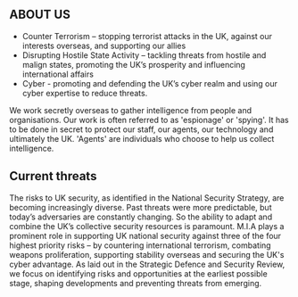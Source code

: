 ## ABOUT US

- Counter Terrorism – stopping terrorist attacks in the UK, against our interests overseas, and supporting our allies
- Disrupting Hostile State Activity – tackling threats from hostile and malign states, promoting the UK’s prosperity and influencing international affairs
- Cyber - promoting and defending the UK’s cyber realm and using our cyber expertise to reduce threats.

We work secretly overseas to gather intelligence from people and organisations. Our work is often referred to as 'espionage' or 'spying'. It has to be done in secret to protect our staff, our agents, our technology and ultimately the UK. 'Agents' are individuals who choose to help us collect intelligence.

## Current threats

The risks to UK security, as identified in the National Security Strategy, are becoming increasingly diverse. Past threats were more predictable, but today’s adversaries are constantly changing. So the ability to adapt and combine the UK’s collective security resources is paramount. M.I.A plays a prominent role in supporting UK national security against three of the four highest priority risks – by countering international terrorism, combating weapons proliferation, supporting stability overseas and securing the UK's cyber advantage. As laid out in the Strategic Defence and Security Review, we focus on identifying risks and opportunities at the earliest possible stage, shaping developments and preventing threats from emerging.

<!--test-->